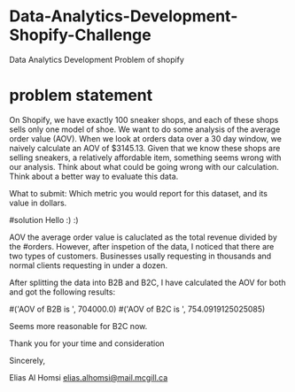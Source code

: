 # Data-Analytics-Development-Shopify-Challenge
Data Analytics Development Problem of shopify

# problem statement
On Shopify, we have exactly 100 sneaker shops, and each of these shops sells only one model of shoe. We want to do some analysis of the average order value (AOV). When we look at orders data over a 30 day window, we naively calculate an AOV of $3145.13. Given that we know these shops are selling sneakers, a relatively affordable item, something seems wrong with our analysis. Think about what could be going wrong with our calculation. Think about a better way to evaluate this data. 

What to submit: Which metric you would report for this dataset, and its value in dollars.


#solution
Hello :) :)

AOV the  average order value is caluclated as the total revenue divided by the #orders. However, after inspetion of the data, I noticed that there 
are two types of customers. Businesses usally requesting in thousands and normal clients requesting in under a dozen.

After splitting the data into B2B and B2C, I have calculated the AOV for both and got the following results:


#('AOV of B2B is ', 704000.0)
#('AOV of B2C is ', 754.0919125025085)

Seems more reasonable for B2C now.

Thank you for your time and consideration

Sincerely,

Elias Al Homsi
elias.alhomsi@mail.mcgill.ca
